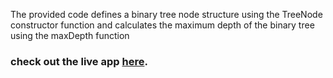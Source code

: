 The provided code defines a binary tree node structure using the TreeNode constructor function and calculates the maximum depth of the binary tree using the maxDepth function

### check out the live app [here](https://priyanka23-brs.github.io/Depth-of-BST-Leet-code/).
